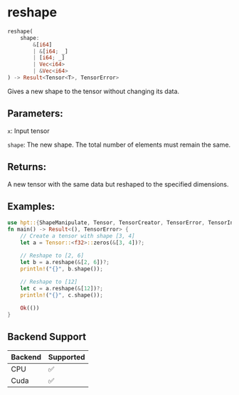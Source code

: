 # reshape
```rust
reshape(
    shape: 
        &[i64]
        | &[i64; _]
        | [i64; _] 
        | Vec<i64> 
        | &Vec<i64>
) -> Result<Tensor<T>, TensorError>
```
Gives a new shape to the tensor without changing its data.

## Parameters:
`x`: Input tensor

`shape`: The new shape. The total number of elements must remain the same.

## Returns:
A new tensor with the same data but reshaped to the specified dimensions.

## Examples:
```rust
use hpt::{ShapeManipulate, Tensor, TensorCreator, TensorError, TensorInfo};
fn main() -> Result<(), TensorError> {
    // Create a tensor with shape [3, 4]
    let a = Tensor::<f32>::zeros(&[3, 4])?;

    // Reshape to [2, 6]
    let b = a.reshape(&[2, 6])?;
    println!("{}", b.shape());
    
    // Reshape to [12]
    let c = a.reshape(&[12])?;
    println!("{}", c.shape());

    Ok(())
}
```
## Backend Support
| Backend | Supported |
|---------|-----------|
| CPU     | ✅         |
| Cuda    | ✅        |